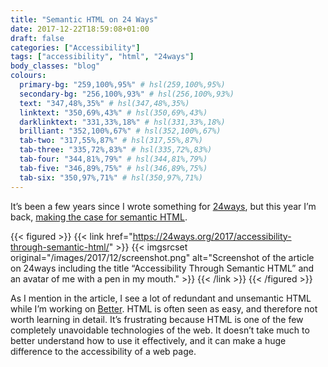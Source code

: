```yaml
---
title: "Semantic HTML on 24 Ways"
date: 2017-12-22T18:59:08+01:00
draft: false
categories: ["Accessibility"]
tags: ["accessibility", "html", "24ways"]
body_classes: "blog"
colours:
  primary-bg: "259,100%,95%" # hsl(259,100%,95%)
  secondary-bg: "256,100%,93%" # hsl(256,100%,93%)
  text: "347,48%,35%" # hsl(347,48%,35%)
  linktext: "350,69%,43%" # hsl(350,69%,43%)
  darklinktext: "331,33%,18%" # hsl(331,33%,18%)
  brilliant: "352,100%,67%" # hsl(352,100%,67%)
  tab-two: "317,55%,87%" # hsl(317,55%,87%)
  tab-three: "335,72%,83%" # hsl(335,72%,83%)
  tab-four: "344,81%,79%" # hsl(344,81%,79%)
  tab-five: "346,89%,75%" # hsl(346,89%,75%)
  tab-six: "350,97%,71%" # hsl(350,97%,71%)
---
```


It’s been a few years since I wrote something for [24ways](http://24ways.org), but this year I’m back, [making the case for semantic HTML](https://24ways.org/2017/accessibility-through-semantic-html/).

{{< figured >}}
  {{< link href="https://24ways.org/2017/accessibility-through-semantic-html/" >}}
  	{{< imgsrcset original="/images/2017/12/screenshot.png" alt="Screenshot of the article on 24ways including the title “Accessibility Through Semantic HTML” and an avatar of me with a pen in my mouth." >}}
  {{< /link >}}
{{< /figured >}}

As I mention in the article, I see a lot of redundant and unsemantic HTML while I’m working on [Better](https://better.fyi). HTML is often seen as easy, and therefore not worth learning in detail. It’s frustrating because HTML is one of the few completely unavoidable technologies of the web. It doesn’t take much to better understand how to use it effectively, and it can make a huge difference to the accessibility of a web page.

